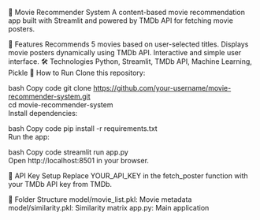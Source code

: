 🎥 Movie Recommender System
A content-based movie recommendation app built with Streamlit and powered by TMDb API for fetching movie posters.

🚀 Features
Recommends 5 movies based on user-selected titles.
Displays movie posters dynamically using TMDb API.
Interactive and simple user interface.
🛠️ Technologies
Python, Streamlit, TMDb API, Machine Learning, Pickle
🌟 How to Run
Clone this repository:

bash
Copy code
git clone https://github.com/your-username/movie-recommender-system.git  
cd movie-recommender-system  
Install dependencies:

bash
Copy code
pip install -r requirements.txt  
Run the app:

bash
Copy code
streamlit run app.py  
Open http://localhost:8501 in your browser.

🔑 API Key Setup
Replace YOUR_API_KEY in the fetch_poster function with your TMDb API key from TMDb.

📂 Folder Structure
model/movie_list.pkl: Movie metadata
model/similarity.pkl: Similarity matrix
app.py: Main application

